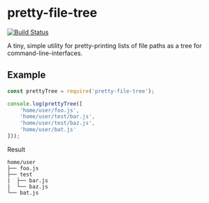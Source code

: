 # pretty-file-tree
[![Build Status](https://travis-ci.org/codysmithd/pretty-file-tree.svg?branch=main)](https://travis-ci.org/codysmithd/pretty-file-tree)

A tiny, simple utility for pretty-printing lists of file paths as a tree for command-line-interfaces.

## Example
```javascript
const prettyTree = require('pretty-file-tree');

console.log(prettyTree([
    'home/user/foo.js',
    'home/user/test/bar.js',
    'home/user/test/baz.js',
    'home/user/bat.js'
]));
```
Result
```
home/user
├── foo.js
├── test
|  ├── bar.js
|  └── baz.js
└── bat.js
```